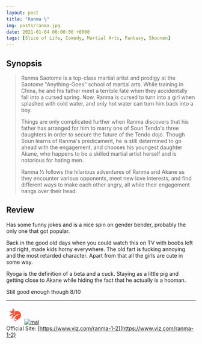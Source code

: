 ```yaml
---
layout: post
title: "Ranma ½"
img: posts/ranma.jpg 
date: 2021-01-04 00:00:00 +0000
tags: [Slice of Life, Comedy, Martial Arts, Fantasy, Shounen]
---
```


## Synopsis
>Ranma Saotome is a top-class martial artist and prodigy at the Saotome "Anything-Goes" school of martial arts. While training in China, he and his father meet a terrible fate when they accidentally fall into a cursed spring. Now, Ranma is cursed to turn into a girl when splashed with cold water, and only hot water can turn him back into a boy.
>
>Things are only complicated further when Ranma discovers that his father has arranged for him to marry one of Soun Tendo's three daughters in order to secure the future of the Tendo dojo. Though Soun learns of Ranma's predicament, he is still determined to go ahead with the engagement, and chooses his youngest daughter Akane, who happens to be a skilled martial artist herself and is notorious for hating men.
>
>Ranma ½ follows the hilarious adventures of Ranma and Akane as they encounter various opponents, meet new love interests, and find different ways to make each other angry, all while their engagement hangs over their head.

## Review
Has some funny jokes and is a nice spin on gender bender, probably the only one that got popular.

Back in the good old days when you could watch this on TV with boobs left and right, made kids horny everywhere. The old fart is fucking annoying and the most retarded character. Apart from that all the girls are cute in some way.

Ryoga is the definition of a beta and a cuck. Staying as a little pig and getting close to Akane while hiding the fact that he actually is a hooman.
   
Still good enough though 8/10

---

[![kitsu](..\assets\img\kitsu.png)](https://kitsu.io/anime/ranma-nettou-hen)[![mal](..\assets\img\mal.ico)](https://myanimelist.net/anime/210/Ranma_%C2%BD)  
Official Site: [https://www.viz.com/ranma-1-2](https://www.viz.com/ranma-1-2)